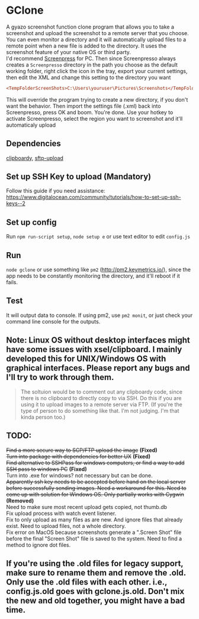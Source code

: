 # GClone 
A gyazo screenshot function clone program that allows you to take a screenshot and upload the screenshot to a remote server that you choose. You can even monitor a directory and it will automatically upload files to a remote point when a new file is added to the directory. It uses the screenshot feature of your native OS or third party.  
I'd recommend [Screenpress](https://www.screenpresso.com/download/) for PC. Then since Screenpresso always creates a `Screenpresso` directory in the path you choose as the default working folder, right click the icon in the tray, export your current settings, then edit the XML and change this setting to the directory you want
```ini
<TempFolderScreenShots>C:\Users\youruser\Pictures\Screenshots</TempFolderScreenShots>
```
This will override the program trying to create a new directory, if you don't want the behavior. Then import the settings file (.xml) back into Screenpresso, press OK and boom. You're done. Use your hotkey to activate Screenpresso, select the region you want to screenshot and it'll automaticaly upload

## Dependencies 
[clipboardy](https://www.npmjs.com/package/clipboardy), [sftp-upload](https://www.npmjs.com/package/sftp-upload)
## Set up SSH Key to upload (Mandatory) 
Follow this guide if you need assistance: https://www.digitalocean.com/community/tutorials/how-to-set-up-ssh-keys--2
## Set up config 
Run `npm run-script setup`, `node setup e` or use text editor to edit `config.js`
## Run 
`node gclone` or use something like `pm2` (http://pm2.keymetrics.io/), since the app needs to be constantly monitoring the directory, and it'll reboot if it fails.
## Test 
It will output data to console. If using pm2, use `pm2 monit`, or just check your command line console for the outputs. 

## Note: Linux OS without desktop interfaces might have some issues with xsel/clipboard. I mainly developed this for UNIX/Windows OS with graphical interfaces. Please report any bugs and I'll try to work through them.
> The soltuion would be to comment out any clipboardy code, since there is no clipboard to directly copy to via SSH. Do this if you are using it to upload images to a remote server via FTP. (If you're the type of person to do something like that. I'm not judging. I'm that kinda person too.)

## TODO: 
~~Find a more secure way to SCP/FTP upload the image~~ __(Fixed)__  
~~Turn into package with dependencies for better UX~~ __(Fixed)__  
~~Find alternative to SSHPass for windows computers, or find a way to add SSH pass to windows PC~~ __(Fixed)__  
Turn into .exe for windows? not necessary but can be done.  
~~Apparently ssh key needs to be accepted before hand on the local server before successfully sending images. Need a workaround for this. Need to come up with solution for Windows OS. Only partially works with Cygwin~~ __(Removed)__  
Need to make sure most recent upload gets copied, not thumb.db  
Fix upload process with watch event listener.  
Fix to only upload as many files as are new. And ignore files that already exist. Need to upload files, not a whole directory.  
Fix error on MacOS because screenshots generate a ".Screen Shot" file before the final "Screen Shot" file is saved to the system. Need to find a method to ignore dot files.

## If you're using the .old files for legacy support, make sure to rename them and remove the .old. Only use the .old files with each other. i.e., config.js.old goes with gclone.js.old. Don't mix the new and old together, you might have a bad time. 
